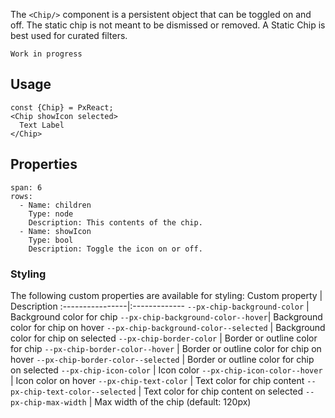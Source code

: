 The `<Chip/>` component is a persistent object that can be toggled on and off.
The static chip is not meant to be dismissed or removed. A Static Chip is best used for curated filters.


```hint
Work in progress
```

## Usage

```react
const {Chip} = PxReact;
<Chip showIcon selected>
  Text Label
</Chip>
```


## Properties

```table
span: 6
rows:
  - Name: children
    Type: node
    Description: This contents of the chip.
  - Name: showIcon
    Type: bool
    Description: Toggle the icon on or off.
```


### Styling
The following custom properties are available for styling:
Custom property | Description
:----------------|:-------------
`--px-chip-background-color` | Background color for chip
`--px-chip-background-color--hover`| Background color for chip on hover
`--px-chip-background-color--selected` | Background color for chip on selected
`--px-chip-border-color` | Border or outline color for chip
`--px-chip-border-color--hover` | Border or outline color for chip on hover
`--px-chip-border-color--selected` | Border or outline color for chip on selected
`--px-chip-icon-color` | Icon color
`--px-chip-icon-color--hover` | Icon color on hover
`--px-chip-text-color` | Text color for chip content
`--px-chip-text-color--selected` | Text color for chip content on selected
`--px-chip-max-width` | Max width of the chip (default: 120px)
